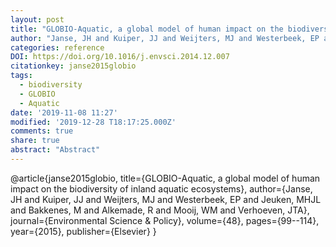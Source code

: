 ```yaml
---
layout: post
title: "GLOBIO-Aquatic, a global model of human impact on the biodiversity of inland aquatic ecosystems"
author: "Janse, JH and Kuiper, JJ and Weijters, MJ and Westerbeek, EP and Jeuken, MHJL and Bakkenes, M and Alkemade, R and Mooij, WM and Verhoeven, JTA"
categories: reference
DOI: https://doi.org/10.1016/j.envsci.2014.12.007
citationkey: janse2015globio
tags:
  - biodiversity
  - GLOBIO
  - Aquatic
date: '2019-11-08 11:27'
modified: '2019-12-28 T18:17:25.000Z'
comments: true
share: true
abstract: "Abstract"
---
```

@article{janse2015globio,
  title={GLOBIO-Aquatic, a global model of human impact on the biodiversity of inland aquatic ecosystems},
  author={Janse, JH and Kuiper, JJ and Weijters, MJ and Westerbeek, EP and Jeuken, MHJL and Bakkenes, M and Alkemade, R and Mooij, WM and Verhoeven, JTA},
  journal={Environmental Science \& Policy},
  volume={48},
  pages={99--114},
  year={2015},
  publisher={Elsevier}
}
